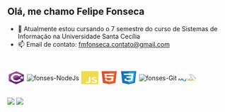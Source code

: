 ## Olá, me chamo Felipe Fonseca

- 🔭 Atualmente estou cursando o 7 semestre do curso de Sistemas de Informação  na Universidade Santa Cecília
- 📫 Email de contato: fmfonseca.contato@gmail.com

##

<div style="display: inline_block"><br>
  <img align="center" alt="fonses-Csharp" height="30" width="40" src="https://raw.githubusercontent.com/devicons/devicon/master/icons/csharp/csharp-original.svg">
  <img align="center" alt="fonses-NodeJs" height="30" width="40" src="https://skillicons.dev/icons?i=nodejs&theme=dark">
  <img align="center" alt="fonses-Js" height="30" width="40" src="https://raw.githubusercontent.com/devicons/devicon/master/icons/javascript/javascript-plain.svg">
  <img align="center" alt="fonses-HTML" height="30" width="40" src="https://raw.githubusercontent.com/devicons/devicon/master/icons/html5/html5-original.svg">
  <img align="center" alt="fonses-CSS" height="30" width="40" src="https://raw.githubusercontent.com/devicons/devicon/master/icons/css3/css3-original.svg">
  <img align="center" alt="fonses-Git" height="30" width="40" src="https://raw.githubusercontent.com/jmnote/z-icons/master/svg/git.svg">
  <img align="center" alt="fonses-MySql" height="30" width="40" src="https://raw.githubusercontent.com/devicons/devicon/master/icons/mysql/mysql-original-wordmark.svg">
  
</div>

##

<div> 
  <a href = "mailto:fmfonseca.contato@gmail.com"><img src="https://img.shields.io/badge/-Gmail-%23333?style=for-the-badge&logo=gmail&logoColor=white" target="_blank"></a>
  <a href="https://www.linkedin.com/in/fonsecafm/" target="_blank"><img src="https://img.shields.io/badge/-LinkedIn-%230077B5?style=for-the-badge&logo=linkedin&logoColor=white" target="_blank"></a> 
</div>
